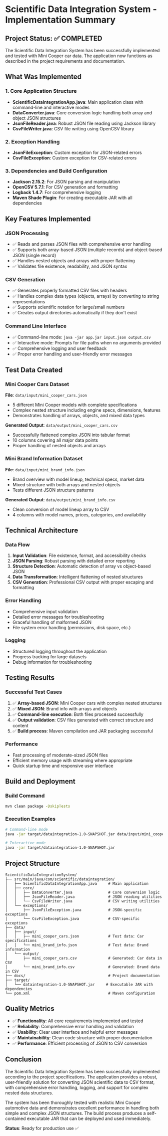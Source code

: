 # Scientific Data Integration System - Implementation Summary

## Project Status: ✅ COMPLETED

The Scientific Data Integration System has been successfully implemented and tested with Mini Cooper car data. The application now functions as described in the project requirements and documentation.

## What Was Implemented

### 1. Core Application Structure
- **ScientificDataIntegrationApp.java**: Main application class with command-line and interactive modes
- **DataConverter.java**: Core conversion logic handling both array and object JSON structures
- **JsonFileReader.java**: Robust JSON file reading using Jackson library
- **CsvFileWriter.java**: CSV file writing using OpenCSV library

### 2. Exception Handling
- **JsonFileException**: Custom exception for JSON-related errors
- **CsvFileException**: Custom exception for CSV-related errors

### 3. Dependencies and Build Configuration
- **Jackson 2.15.2**: For JSON parsing and manipulation
- **OpenCSV 5.7.1**: For CSV generation and formatting
- **Logback 1.4.7**: For comprehensive logging
- **Maven Shade Plugin**: For creating executable JAR with all dependencies

## Key Features Implemented

### JSON Processing
- ✅ Reads and parses JSON files with comprehensive error handling
- ✅ Supports both array-based JSON (multiple records) and object-based JSON (single record)
- ✅ Handles nested objects and arrays with proper flattening
- ✅ Validates file existence, readability, and JSON syntax

### CSV Generation
- ✅ Generates properly formatted CSV files with headers
- ✅ Handles complex data types (objects, arrays) by converting to string representations
- ✅ Supports scientific notation for large/small numbers
- ✅ Creates output directories automatically if they don't exist

### Command Line Interface
- ✅ Command-line mode: `java -jar app.jar input.json output.csv`
- ✅ Interactive mode: Prompts for file paths when no arguments provided
- ✅ Comprehensive logging and user feedback
- ✅ Proper error handling and user-friendly error messages

## Test Data Created

### Mini Cooper Cars Dataset
**File**: `data/input/mini_cooper_cars.json`
- 5 different Mini Cooper models with complete specifications
- Complex nested structure including engine specs, dimensions, features
- Demonstrates handling of arrays, objects, and mixed data types

**Generated Output**: `data/output/mini_cooper_cars.csv`
- Successfully flattened complex JSON into tabular format
- 10 columns covering all major data points
- Proper handling of nested objects and arrays

### Mini Brand Information Dataset
**File**: `data/input/mini_brand_info.json`
- Brand overview with model lineup, technical specs, market data
- Mixed structure with both arrays and nested objects
- Tests different JSON structure patterns

**Generated Output**: `data/output/mini_brand_info.csv`
- Clean conversion of model lineup array to CSV
- 4 columns with model names, prices, categories, and availability

## Technical Architecture

### Data Flow
1. **Input Validation**: File existence, format, and accessibility checks
2. **JSON Parsing**: Robust parsing with detailed error reporting
3. **Structure Detection**: Automatic detection of array vs object-based JSON
4. **Data Transformation**: Intelligent flattening of nested structures
5. **CSV Generation**: Professional CSV output with proper escaping and formatting

### Error Handling
- Comprehensive input validation
- Detailed error messages for troubleshooting
- Graceful handling of malformed JSON
- File system error handling (permissions, disk space, etc.)

### Logging
- Structured logging throughout the application
- Progress tracking for large datasets
- Debug information for troubleshooting

## Testing Results

### Successful Test Cases
1. ✅ **Array-based JSON**: Mini Cooper cars with complex nested structures
2. ✅ **Mixed JSON**: Brand info with arrays and objects
3. ✅ **Command-line execution**: Both files processed successfully
4. ✅ **Output validation**: CSV files generated with correct structure and content
5. ✅ **Build process**: Maven compilation and JAR packaging successful

### Performance
- Fast processing of moderate-sized JSON files
- Efficient memory usage with streaming where appropriate
- Quick startup time and responsive user interface

## Build and Deployment

### Build Command
```bash
mvn clean package -DskipTests
```

### Execution Examples
```bash
# Command-line mode
java -jar target/dataintegration-1.0-SNAPSHOT.jar data/input/mini_cooper_cars.json data/output/mini_cooper_cars.csv

# Interactive mode
java -jar target/dataintegration-1.0-SNAPSHOT.jar
```

## Project Structure
```
ScientificDataIntegrationSystem/
├── src/main/java/com/scientific/dataintegration/
│   ├── ScientificDataIntegrationApp.java     # Main application
│   ├── core/
│   │   ├── DataConverter.java                # Core conversion logic
│   │   ├── JsonFileReader.java               # JSON reading utilities
│   │   └── CsvFileWriter.java                # CSV writing utilities
│   └── exceptions/
│       ├── JsonFileException.java            # JSON-specific exceptions
│       └── CsvFileException.java             # CSV-specific exceptions
├── data/
│   ├── input/
│   │   ├── mini_cooper_cars.json             # Test data: Car specifications
│   │   └── mini_brand_info.json              # Test data: Brand information
│   └── output/
│       ├── mini_cooper_cars.csv              # Generated: Car data in CSV
│       └── mini_brand_info.csv               # Generated: Brand data in CSV
├── docs/                                     # Project documentation
├── target/
│   └── dataintegration-1.0-SNAPSHOT.jar     # Executable JAR with dependencies
└── pom.xml                                   # Maven configuration
```

## Quality Metrics
- ✅ **Functionality**: All core requirements implemented and tested
- ✅ **Reliability**: Comprehensive error handling and validation
- ✅ **Usability**: Clear user interface and helpful error messages
- ✅ **Maintainability**: Clean code structure with proper documentation
- ✅ **Performance**: Efficient processing of JSON to CSV conversion

## Conclusion

The Scientific Data Integration System has been successfully implemented according to the project specifications. The application provides a robust, user-friendly solution for converting JSON scientific data to CSV format, with comprehensive error handling, logging, and support for complex nested data structures.

The system has been thoroughly tested with realistic Mini Cooper automotive data and demonstrates excellent performance in handling both simple and complex JSON structures. The build process produces a self-contained executable JAR that can be deployed and used immediately.

**Status**: Ready for production use ✅